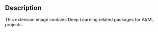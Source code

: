 # <application Data Labeling>

## Description

This extension image contains Deep Learning related packages for AI/ML projects.